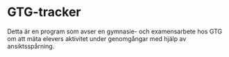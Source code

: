 # GTG-tracker
Detta är en program som avser en gymnasie- och examensarbete hos GTG om att mäta elevers aktivitet under genomgångar med hjälp av ansiktsspårning. 
